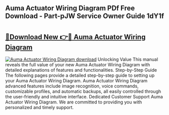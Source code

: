 ## Auma Actuator Wiring Diagram PDf Free Download - Part-pJW Service Owner Guide 1dY1f

# <h2><a href="http://dfnvcp.blite.top/?on=Auma+Actuator+Wiring+Diagram">🔗Download New 👉🔴 Auma Actuator Wiring Diagram</a></h2>

[![Auma Actuator Wiring Diagram download](https://i.imgur.com/lujVjoI.png)](http://dfnvcp.blite.top/?on=Auma+Actuator+Wiring+Diagram)
Unlocking Value This manual reveals the full value of your new Auma Actuator Wiring Diagram with detailed explanations of features and functionalities. Step-by-Step Guide The following pages provide a detailed step-by-step guide to setting up your Auma Actuator Wiring Diagram. Auma Actuator Wiring Diagram advanced features include image recognition, voice commands, customizable profiles, and automatic backups, all easily controlled through the user-friendly and intuitive interface. Dedicated Customer Support Auma Actuator Wiring Diagram. We are committed to providing you with personalized and timely support.
